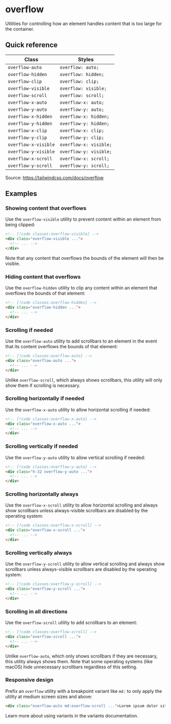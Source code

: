 # overflow

Utilities for controlling how an element handles content that is too large for the container.

## Quick reference

| Class | Styles |
|---|---|
| `overflow-auto` | `overflow: auto;` |
| `overflow-hidden` | `overflow: hidden;` |
| `overflow-clip` | `overflow: clip;` |
| `overflow-visible` | `overflow: visible;` |
| `overflow-scroll` | `overflow: scroll;` |
| `overflow-x-auto` | `overflow-x: auto;` |
| `overflow-y-auto` | `overflow-y: auto;` |
| `overflow-x-hidden` | `overflow-x: hidden;` |
| `overflow-y-hidden` | `overflow-y: hidden;` |
| `overflow-x-clip` | `overflow-x: clip;` |
| `overflow-y-clip` | `overflow-y: clip;` |
| `overflow-x-visible` | `overflow-x: visible;` |
| `overflow-y-visible` | `overflow-y: visible;` |
| `overflow-x-scroll` | `overflow-x: scroll;` |
| `overflow-y-scroll` | `overflow-y: scroll;` |

Source: https://tailwindcss.com/docs/overflow

## Examples

### Showing content that overflows

Use the `overflow-visible` utility to prevent content within an element from being clipped:

```html
<!-- [!code classes:overflow-visible] -->
<div class="overflow-visible ...">
  <!-- ... -->
</div>
```

Note that any content that overflows the bounds of the element will then be visible.

### Hiding content that overflows

Use the `overflow-hidden` utility to clip any content within an element that overflows the bounds of that element:

```html
<!-- [!code classes:overflow-hidden] -->
<div class="overflow-hidden ...">
  <!-- ... -->
</div>
```

### Scrolling if needed

Use the `overflow-auto` utility to add scrollbars to an element in the event that its content overflows the bounds of that element:

```html
<!-- [!code classes:overflow-auto] -->
<div class="overflow-auto ...">
  <!-- ... -->
</div>
```

Unlike `overflow-scroll`, which always shows scrollbars, this utility will only show them if scrolling is necessary.

### Scrolling horizontally if needed

Use the `overflow-x-auto` utility to allow horizontal scrolling if needed:

```html
<!-- [!code classes:overflow-x-auto] -->
<div class="overflow-x-auto ...">
  <!-- ... -->
</div>
```

### Scrolling vertically if needed

Use the `overflow-y-auto` utility to allow vertical scrolling if needed:

```html
<!-- [!code classes:overflow-y-auto] -->
<div class="h-32 overflow-y-auto ...">
  <!-- ... -->
</div>
```

### Scrolling horizontally always

Use the `overflow-x-scroll` utility to allow horizontal scrolling and always show scrollbars unless always-visible scrollbars are disabled by the operating system:

```html
<!-- [!code classes:overflow-x-scroll] -->
<div class="overflow-x-scroll ...">
  <!-- ... -->
</div>
```

### Scrolling vertically always

Use the `overflow-y-scroll` utility to allow vertical scrolling and always show scrollbars unless always-visible scrollbars are disabled by the operating system:

```html
<!-- [!code classes:overflow-y-scroll] -->
<div class="overflow-y-scroll ...">
  <!-- ... -->
</div>
```

### Scrolling in all directions

Use the `overflow-scroll` utility to add scrollbars to an element:

```html
<!-- [!code classes:overflow-scroll] -->
<div class="overflow-scroll ...">
  <!-- ... -->
</div>
```

Unlike `overflow-auto`, which only shows scrollbars if they are necessary, this utility always shows them. Note that some operating systems (like macOS) hide unnecessary scrollbars regardless of this setting.

### Responsive design

Prefix an `overflow` utility with a breakpoint variant like `md:` to only apply the utility at medium screen sizes and above:

```html
<div class="overflow-auto md:overflow-scroll ...">Lorem ipsum dolor sit amet...</div>
```

Learn more about using variants in the variants documentation.
